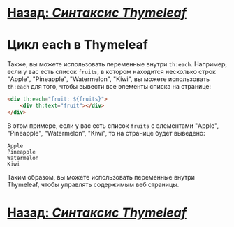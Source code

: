 # [**Назад**: *Синтаксис Thymeleaf*](thymeleaf-syntax.md)

# Цикл each в Thymeleaf

Также, вы можете использовать переменные внутри `th:each`. Например, если у вас есть список `fruits`, в котором находится несколько строк "Apple", "Pineapple", "Watermelon", "Kiwi", вы можете использовать `th:each` для того, чтобы вывести все элементы списка на странице:

```html
<div th:each="fruit: ${fruits}">
    <div th:text="fruit"></div>
</div>
```

В этом примере, если у вас есть список `fruits` с элементами "Apple", "Pineapple", "Watermelon", "Kiwi", то на странице будет выведено:

```
Apple
Pineapple
Watermelon
Kiwi
```

Таким образом, вы можете использовать переменные внутри Thymeleaf, чтобы управлять содержимым веб страницы.

# [**Назад**: *Синтаксис Thymeleaf*](thymeleaf-syntax.md)
